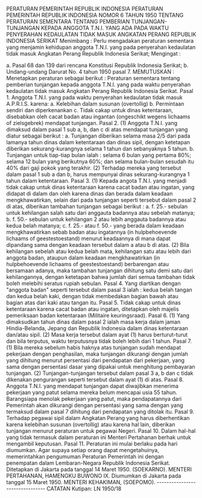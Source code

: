  PERATURAN PEMERINTAH REPUBLIK INDONESIA PERATURAN PEMERINTAH REPUBLIK INDONESIA NOMOR 6 TAHUN 1950 TENTANG PERATURAN SEMENTARA TENTANG PEMBERIAN TUNJANGAN-TUNJANGAN KEPADA ANGGOTA T.N.I. YANG ADA PADA WAKTU PENYERAHAN KEDAULATAN TIDAK MASUK ANGKATAN PERANG REPUBLIK INDONESIA SERIKAT
Menimbang :
 Perlu mengadakan peraturan sementara yang menjamin kehidupan anggota T.N.I. yang pada penyerahan kedaulatan tidak masuk Angkatan Perang Republik Indonesia Serikat;
Mengingat :

a. Pasal 68 dan 139 dari rencana Konstitusi Republik Indonesia Serikat;
b. Undang-undang Darurat No. 4 tahun 1950 pasal 7.
MEMUTUSKAN :
 Menetapkan peraturan sebagai berikut : Peraturan sementara tentang pemberian tunjangan kepada anggota T.N.I. yang pada waktu penyerahan kedaulatan tidak masuk Angkatan Perang Republik Indonesia Serikat. Pasal 1. Anggota T.N.I. yang pada waktu penyerahan kedaulatan tidak masuk A.P.R.I.S. karena:
a. Kelebihan dalam susunan (overtollig) b. Permintaan sendiri dan diperkenankan c. Tidak cakap untuk dinas ketentaraan, disebabkan oleh cacat badan atau ingantan (ongeschikt wegens lichaams of zielsgebrek) mendapat tunjangan. Pasal 2.
(1) Anggota T.N.I. yang dimaksud dalam pasal 1 sub a, b, dan c di atas mendapat tunjangan yang diatur sebagai berikut :
a. Tunjangan diberikan selama masa 2/5 dari pada lamanya tahun dinas dalam ketentaraan dan dinas sipil, dengan ketetapan diberikan sekurang-kurangnya selama 1 tahun dan sebanyaknya 5 tahun.
b. Tunjangan untuk tiap-tiap bulan ialah : selama 6 bulan yang pertama 80%; selama 12 bulan yang berikutnya 60%; dan selama bulan-bulan sesudah itu 40% dari gaji pokok yang terakhir.
(2) Terhadap mereka yang tersebut dalam pasal 1 sub a dan b, harus mempunyai dinas sekurang-kurangnya 1 tahun dalam ketentaraan. Pasal 3.
(1) Kepada angota T.N.I. yang menjadi tidak cakap untuk dinas ketentaraan karena cacat badan atau ingatan, yang didapat di dalam dan oleh karena dinas dan berada dalam keadaan mengkhawatirkan, selain dari pada tunjangan seperti tersebut dalam pasal 2 di atas, diberikan tambahan tunjangan sebagai berikut :
a. f. 25.- sebulan untuk kehilangan salah satu dari anggauta badannya atau sebelah matanya;
b. f. 50.- sebulan untuk kehilangan 2 atau lebih anggauta badannya atau kedua belah matanya;
c. f. 25.- atau f. 50.- yang berada dalam keadaan mengkhawatirkan sebab badan atau ingatannya (in hulpbehoevende lichaams of geestestoestand) menurut keadaannya di mana dapat dipandang sama dengan keadaan tersebut dalam a atau b di atas.
(2) Bila kehilangan sebelah atau kedua belah mata, kehilangan satu atau lebih dari anggota badan, ataupun dalam keadaan mengkhawatirkan (in hulpbehoevende lichaams of geestestoestand) berbarengan atau bersamaan adanya, maka tambahan tunjangan dihitung satu demi satu dari kehilangannya, dengan ketetapan bahwa jumlah dari semua tambahan tidak boleh melebihi seratus rupiah sebulan. Pasal 4. Yang diartikan dengan "anggota badan" seperti tersebut dalam pasal 3 ialah : kedua belah tangan dan kedua belah kaki, dengan tidak membedakan bagian bawah atau bagian atas dari kaki atau tangan itu. Pasal 5. Tidak cakap untuk dinas ketentaraan karena cacat badan atau ingatan, ditetapkan oleh majelis pemeriksaan badan ketentaraan (Militaire keuringsraad). Pasal 6.
(1) Yang dimaksudkan tahun dinas dalam pasal 2 ialah masa kerja dalam jaman Hindia-Belanda, Jepang dan Republik Indonesia dalam dinas ketentaraan dan/atau sipil.
(2) Masa kerja tersebut dalam ayat (1) harus berturut-turut dan bila terputus, waktu terputusnya tidak boleh lebih dari 1 tahun. Pasal 7.
(1) Bila mereka sebelum habis haknya atas tunjangan sudah mendapat pekerjaan dengan penghasilan, maka tunjangan dikurangi dengan jumlah yang dihitung menurut persentasi dari pendapatan dari pekerjaan, yang sama dengan persentasi dasar yang dipakai untuk menghitung pembayaran tunjangan.
(2) Tunjangan-tunjangan tersebut dalam pasal 3 a, b dan c tidak dikenakan pengurangan seperti tersebut dalam ayat (1) di atas. Pasal 8. Anggota T.N.I. yang mendapat tunjangan dapat diwajibkan menerima pekerjaan yang patut selama mereka belum mencapai usia 55 tahun. Barangsiapa menolak pekerjaan yang patut, maka pendapatannya dari Pemerintah akan dikurangi dengan persentasi yang sama dengan yang termaksud dalam pasal 7 dihitung dari pendapatan yang ditolak itu. Pasal 9. Terhadap pegawai sipil dalam Angkatan Perang yang harus diberhentikan karena kelebihan susunan (overtollig) atau karena hal lain, diberikan tunjangan menurut peraturan untuk pegawai Negeri. Pasal 10. Dalam hal-hal yang tidak termasuk dalam peraturan ini Menteri Pertahanan berhak untuk mengambil keputusan. Pasal 11. Peraturan ini mulai berlaku pada hari diumumkan. Agar supaya setiap orang dapat mengetahuinya, memerintahkan pengumuman Peraturan Pemerintah ini dengan penempatan dalam Lembaran-Negara Republik Indonesia Serikat. Ditetapkan di Jakarta pada tanggal 14 Maret 1950. (SOEKARNO). MENTERI PERTAHANAN, HAMENGKU BUWONO IX. Diumumkan di Jakarta pada tanggal 15 Maret 1950. MENTERI KEHAKIMAN, (SOEPOMO). -------------------------------- CATATAN Kutipan: LN 1950/18